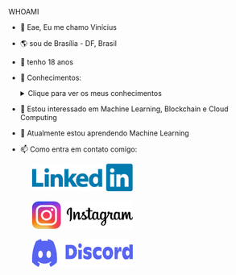 WHOAMI

- 👋 Eae, Eu me chamo Vinícius
- 🌎 sou de Brasília - DF, Brasil
- 🎂 tenho 18 anos
- 📖 Conhecimentos:
  <details>
    <summary>Clique para ver os meus conhecimentos</summary>
  
    &nbsp;<br/>
    ➡️ **React**
    &nbsp;<br/>
    ➡️ **Angular**
    &nbsp;<br/>
    ➡️ **Vue.js**
    &nbsp;<br/>
    ➡️ **Node.js**
    &nbsp;<br/>
    ➡️ **SQL**
    &nbsp;<br/>
    ➡️ **Docker**
    &nbsp;<br/>
    ➡️ **Python**
  
  </details>

- 👀 Estou interessado em Machine Learning, Blockchain e Cloud Computing
- 🌱 Atualmente estou aprendendo Machine Learning
- 📫 Como entra em contato comigo:<br/>
        <div>
          &nbsp;
          &nbsp;
          &nbsp;
          <a href="https://www.linkedin.com">
                  <img src="./Img/Linkedin.png" width="200" height="55" alt="Linkedin">
          </a>
        </div><br/>
        <div>
          &nbsp;
          &nbsp;
          &nbsp;
          <a href="https://www.Instagram.com/">
                  <img src="./Img/Instagram.png" width="200" height="55" alt="Instagram">
          </a>
        </div><br/>
        <div>
            &nbsp;
            &nbsp;
            &nbsp;
              <a href="https://www.discord.com/">
                  <img src="./Img/Discord.png" width="200" height="55" alt="Discord">
              </a>
        </div><br/>


<!---
Royalr4z/Royalr4z is a ✨ special ✨ repository because its `README.md` (this file) appears on your GitHub profile.
You can click the Preview link to take a look at your changes.
--->
